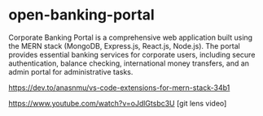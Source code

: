 # open-banking-portal
Corporate Banking Portal is a comprehensive web application built using the MERN stack (MongoDB, Express.js, React.js, Node.js). The portal provides essential banking services for corporate users, including secure authentication, balance checking, international money transfers, and an admin portal for administrative tasks.


https://dev.to/anasnmu/vs-code-extensions-for-mern-stack-34b1

https://www.youtube.com/watch?v=oJdlGtsbc3U [git lens video]